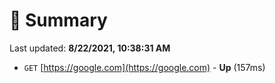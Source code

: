 # 📖 Summary
Last updated: **8/22/2021, 10:38:31 AM**

- `GET` [https://google.com](https://google.com) - **Up** (157ms)
